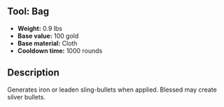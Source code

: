 ## Tool: Bag
- **Weight:** 0.9 lbs
- **Base value:** 100 gold
- **Base material:** Cloth
- **Cooldown time:** 1000 rounds
## Description
Generates iron or leaden sling-bullets when applied. Blessed may create silver bullets.
